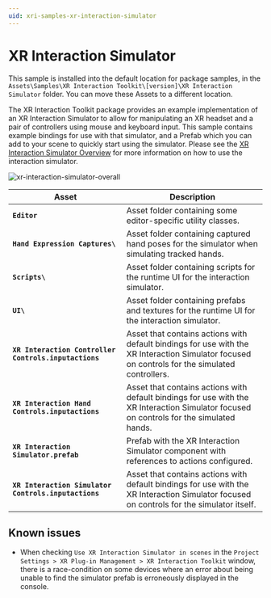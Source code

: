 ```yaml
---
uid: xri-samples-xr-interaction-simulator
---
```

# XR Interaction Simulator

This sample is installed into the default location for package samples, in the `Assets\Samples\XR Interaction Toolkit\[version]\XR Interaction Simulator` folder. You can move these Assets to a different location.

The XR Interaction Toolkit package provides an example implementation of an XR Interaction Simulator to allow for manipulating an XR headset and a pair of controllers using mouse and keyboard input. This sample contains example bindings for use with that simulator, and a Prefab which you can add to your scene to quickly start using the simulator. Please see the [XR Interaction Simulator Overview](xr-interaction-simulator-overview.md) for more information on how to use the interaction simulator.

![xr-interaction-simulator-overall](images/xr-interaction-simulator/xr-interaction-simulator-overall.gif)

|**Asset**|**Description**|
|---|---|
|**`Editor`**|Asset folder containing some editor-specific utility classes.|
|**`Hand Expression Captures\`**|Asset folder containing captured hand poses for the simulator when simulating tracked hands.|
|**`Scripts\`**|Asset folder containing scripts for the runtime UI for the interaction simulator.|
|**`UI\`**|Asset folder containing prefabs and textures for the runtime UI for the interaction simulator.|
|**`XR Interaction Controller Controls.inputactions`**|Asset that contains actions with default bindings for use with the XR Interaction Simulator focused on controls for the simulated controllers.|
|**`XR Interaction Hand Controls.inputactions`**|Asset that contains actions with default bindings for use with the XR Interaction Simulator focused on controls for the simulated hands.|
|**`XR Interaction Simulator.prefab`**|Prefab with the XR Interaction Simulator component with references to actions configured.|
|**`XR Interaction Simulator Controls.inputactions`**|Asset that contains actions with default bindings for use with the XR Interaction Simulator focused on controls for the simulator itself.|

## Known issues
- When checking `Use XR Interaction Simulator in scenes` in the `Project Settings > XR Plug-in Management > XR Interaction Toolkit` window, there is a race-condition on some devices where an error about being unable to find the simulator prefab is erroneously displayed in the console.

